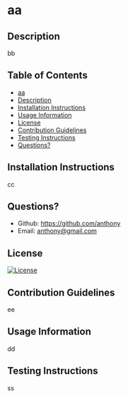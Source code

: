 # aa

## Description
bb

## Table of Contents
 - [aa](#aa)
 - [Description](#description)
 - [Installation Instructions](#installation-instructions)
 - [Usage Information](#usage-information)
 - [License](#license)
 - [Contribution Guidelines](#contribution-guidelines)
 - [Testing Instructions](#testing-instructions)
 - [Questions?](#questions?)


## Installation Instructions
cc

## Questions?
- Github: https://github.com/anthony 
- Email: anthony@gmail.com

## License
[![License](https://img.shields.io/badge/License-Apache_2.0-blue.svg)](https://opensource.org/licenses/Apache-2.0)

## Contribution Guidelines
ee

## Usage Information
dd

## Testing Instructions
ss

